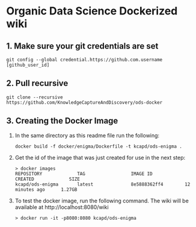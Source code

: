 # Organic Data Science Dockerized wiki

## 1. Make sure your git credentials are set
    git config --global credential.https://github.com.username [github_user_id]

## 2. Pull recursive
    git clone --recursive https://github.com/KnowledgeCaptureAndDiscovery/ods-docker

## 3. Creating the Docker Image

1. In the same directory as this readme file run the following:
    
    ```
    docker build -f docker/enigma/Dockerfile -t kcapd/ods-enigma .
    ```
    
2. Get the id of the image that was just created for use in the next step:

    ```
    > docker images
    REPOSITORY             TAG                 IMAGE ID            CREATED             SIZE
    kcapd/ods-enigma       latest              8e5888362ff4        12 minutes ago      1.27GB
    ``` 
    
    
3. To test the docker image, run the following command. The wiki will be available at http://localhost:8080/wiki

    ``` 
    > docker run -it -p8080:8080 kcapd/ods-enigma
    ```
